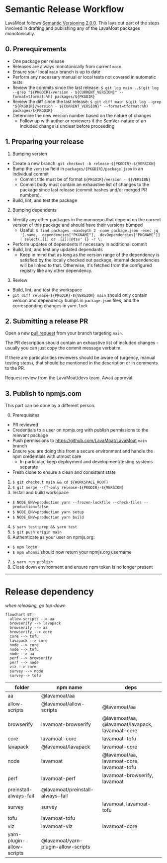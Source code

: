 # Semantic Release Workflow

LavaMoat follows [Semantic Versioning 2.0.0](https://semver.org/spec/v2.0.0.html).
This lays out part of the steps involved in drafting and publishing any of the LavaMoat packages monotonically.

## 0. Prerequirements

- One package per release
- Releases are always monotonically from current `main`.
- Ensure your local `main` branch is up to date
- Perform any necessary manual or local tests not covered in automatic tests
- Review the commits since the last release: `$ git log main...$(git log --grep "${PKGDIR}/version - ${CURRENT_VERSION}" --format=tformat:%h) packages/${PKGDIR}`
- Review the diff since the last release: `$ git diff main $(git log --grep "${PKGDIR}/version - ${CURRENT_VERSION}" --format=tformat:%h) packages/${PKGDIR}`
- Determine the new version number based on the nature of changes
  - Follow up with author or reviewers if the SemVer-nature of an included change is unclear before proceeding

## 1. Preparing your release

1) Bumping version
  - Create a new branch: `git checkout -b release-${PKGDIR}-${VERSION}`
  - Bump the `version` field in `packages/{PKGDIR}/package.json` in an individual commit
    - Commit title must be of format `${PKGDIR}/version - ${VERSION}`
    - Commit body must contain an exhaustive list of changes to the package since last release (commit hashes and/or merged PR numbers).
  - Build, lint, and test the package
2) Bumping dependents
  - Identify any other packages in the monorepo that depend on the current version of this package and should have their versions bumped
    - Useful: `$ find packages -maxdepth 2 -name package.json -exec jq '[.name, .dependencies["PKGNAME"], .devDependencies["PKGNAME"]] | select(.[1] or .[2])|@tsv' {} -r \;`
  - Perform updates of dependents if necessary in additional commit
  - Build, lint, and test any updated dependants
    - Keep in mind that as long as the version range of the dependency is satisfied by the locally checked out package, internal dependencies will be linked to that. Otherwise, it's fetched from the configured registry like any other dependency.
3) Review
  - Build, lint, and test the workspace
  - `git diff release-${PKGDIR}-${VERSION} main` should only contain version and dependency bumps in `package.json` files, and the corresponding changes in `yarn.lock`

## 2. Submitting a release PR

Open a new [pull request](https://github.com/LavaMoat/LavaMoat/compare) from your branch targeting `main`.

The PR description should contain an exhaustive list of included changes - usually you can just copy the commit message verbatim.

If there are particularities reviewers should be aware of (urgency, manual testing steps), that should be mentioned in the description or in comments to the PR.

Request review from the LavaMoat/devs team. Await approval.

## 3. Publish to npmjs.com

This part can be done by a different person.

0. Prerequisites
  - PR reviewed
  - Credentials to a user on npmjs.org with publish permissions to the relevant package
  - Push permissions to https://github.com/LavaMoat/LavaMoat `main` branch
  - Ensure you are doing this from a secure environment and handle the npm credentials with utmost care
    - In particular, keep deployment and development/testing systems separate
  - Fresh clone to ensure a clean and consistent state
1. `$ git checkout main && cd ${WORKSPACE_ROOT}`
2. `$ git merge --ff-only release-${PKGDIR}-${VERSION}`
3. Install and build workspace
  - `$ NODE_ENV=production yarn --frozen-lockfile --check-files --production=false`
  - `$ NODE_ENV=production yarn setup`
  - `$ NODE_ENV=production yarn build`
4. `$ yarn test:prep && yarn test`
5. `$ git push origin main`
6. Authenticate as your user on npmjs.org:
  - `$ npm login`
  - `$ npm whoami` should now return your npmjs.org username
7. `$ yarn run publish`
8. Close down environment and ensure npm token is no longer present

---

# Release dependency

*when releasing, go top-down*

```mermaid
flowchart BT;
  allow-scripts --> aa
  browserify --> lavapack
  browserify --> aa
  browserify --> core
  core --> tofu
  lavapack --> core
  node --> core
  node --> tofu
  node --> aa
  perf --> browserify
  perf --> node
  viz --> core
  survey --> node
  survey--> tofu

```


| folder | npm name | deps |
|---|---|---|
| aa | @lavamoat/aa |  |
| allow-scripts | @lavamoat/allow-scripts |  @lavamoat/aa |
| browserify | lavamoat-browserify |  @lavamoat/aa, @lavamoat/lavapack, lavamoat-core |
| core | lavamoat-core |  lavamoat-tofu |
| lavapack | @lavamoat/lavapack |  lavamoat-core |
| node | lavamoat |  @lavamoat/aa, lavamoat-core, lavamoat-tofu |
| perf | lavamoat-perf |  lavamoat-browserify, lavamoat |
| preinstall-always-fail | @lavamoat/preinstall-always-fail | |
| survey | survey |  lavamoat, lavamoat-tofu |
| tofu | lavamoat-tofu |  |
| viz | lavamoat-viz |  lavamoat-core |
| yarn-plugin-allow-scripts | @lavamoat/yarn-plugin-allow-scripts |  |
